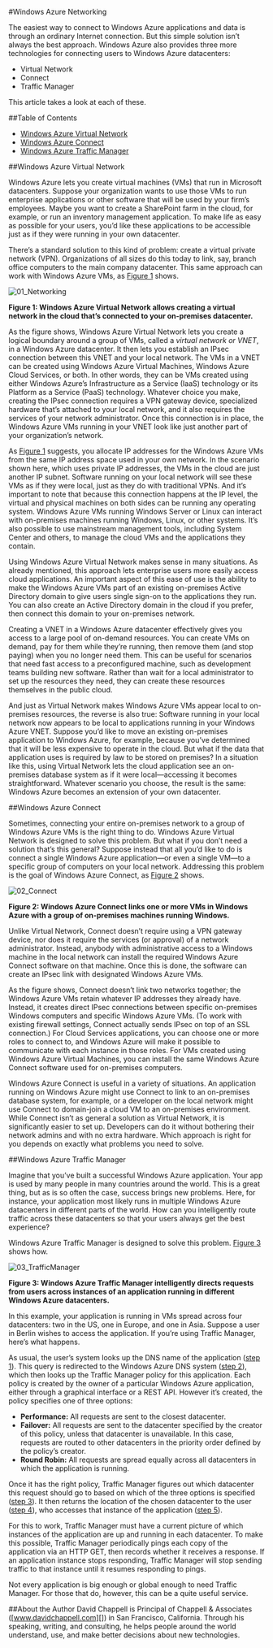 #Windows Azure Networking

The easiest way to connect to Windows Azure applications and data is through an ordinary Internet connection. But this simple solution isn’t always the best approach. Windows Azure also provides three more technologies for connecting users to Windows Azure datacenters: 

- Virtual Network
- Connect
- Traffic Manager 

This article takes a look at each of these.

##Table of Contents      
- [Windows Azure Virtual Network](#Vnet)
- [Windows Azure Connect](#Connect)
- [Windows Azure Traffic Manager](#TrafficMngr)

<a name="Vnet"></a>
##Windows Azure Virtual Network

Windows Azure lets you create virtual machines (VMs) that run in Microsoft datacenters. Suppose your organization wants to use those VMs to run enterprise applications or other software that will be used by your firm’s employees. Maybe you want to create a SharePoint farm in the cloud, for example, or run an inventory management application. To make life as easy as possible for your users, you’d like these applications to be accessible just as if they were running in your own datacenter.

There’s a standard solution to this kind of problem: create a virtual private network (VPN). Organizations of all sizes do this today to link, say, branch office computers to the main company datacenter. This same approach can work with Windows Azure VMs, as [Figure 1](#Fig1) shows.

<a name="Fig1"></a>![01_Networking][]
  
**Figure 1: Windows Azure Virtual Network allows creating a virtual network in the cloud that’s connected to your on-premises datacenter.**

As the figure shows, Windows Azure Virtual Network lets you create a logical boundary around a group of VMs, called a *virtual network or VNET*, in a Windows Azure datacenter. It then lets you establish an IPsec connection between this VNET and your local network.  The VMs in a VNET can be created using Windows Azure Virtual Machines, Windows Azure Cloud Services, or both. In other words, they can be VMs created using either Windows Azure’s Infrastructure as a Service (IaaS) technology or its Platform as a Service (PaaS) technology.
Whatever choice you make, creating the IPsec connection requires a VPN gateway device, specialized hardware that’s attached to your local network, and it also requires the services of your network administrator. Once this connection is in place, the Windows Azure VMs running in your VNET look like just another part of your organization’s network.

As [Figure 1](#Fig1) suggests, you allocate IP addresses for the Windows Azure VMs from the same IP address space used in your own network. In the scenario shown here, which uses private IP addresses, the VMs in the cloud are just another IP subnet. Software running on your local network will see these VMs as if they were local, just as they do with traditional VPNs. And it’s important to note that because this connection happens at the IP level, the virtual and physical machines on both sides can be running any operating system. Windows Azure VMs running Windows Server or Linux can interact with on-premises machines running Windows, Linux, or other systems. It’s also possible to use mainstream management tools, including System Center and others, to manage the cloud VMs and the applications they contain.

Using Windows Azure Virtual Network makes sense in many situations. As already mentioned, this approach lets enterprise users more easily access cloud applications. An important aspect of this ease of use is the ability to make the Windows Azure VMs part of an existing on-premises Active Directory domain to give users single sign-on to the applications they run. You can also create an Active Directory domain in the cloud if you prefer, then connect this domain to your on-premises network.

Creating a VNET in a Windows Azure datacenter effectively gives you access to a large pool of on-demand resources. You can create VMs on demand, pay for them while they’re running, then remove them (and stop paying) when you no longer need them. This can be useful for scenarios that need fast access to a preconfigured machine, such as development teams building new software. Rather than wait for a local administrator to set up the resources they need, they can create these resources themselves in the public cloud. 

And just as Virtual Network makes Windows Azure VMs appear local to on-premises resources, the reverse is also true: Software running in your local network now appears to be local to applications running in your Windows Azure VNET. Suppose you’d like to move an existing on-premises application to Windows Azure, for example, because you’ve determined that it will be less expensive to operate in the cloud. But what if the data that application uses is required by law to be stored on premises? In a situation like this, using Virtual Network lets the cloud application see an on-premises database system as if it were local—accessing it becomes straightforward. Whatever scenario you choose, the result is the same: Windows Azure becomes an extension of your own datacenter.

<a name="Connect"></a>
##Windows Azure Connect

Sometimes, connecting your entire on-premises network to a group of Windows Azure VMs is the right thing to do. Windows Azure Virtual Network is designed to solve this problem. But what if you don’t need a solution that’s this general? Suppose instead that all you’d like to do is connect a single Windows Azure application—or even a single VM—to a specific group of computers on your local network. Addressing this problem is the goal of Windows Azure Connect, as [Figure 2](#Fig2) shows.

<a name="Fig2"></a>![02_Connect][]
  
**Figure 2: Windows Azure Connect links one or more VMs in Windows Azure with a group of on-premises machines running Windows.**

Unlike Virtual Network, Connect doesn’t require using a VPN gateway device, nor does it require the services (or approval) of a network administrator. Instead, anybody with administrative access to a Windows machine in the local network can install the required Windows Azure Connect software on that machine. Once this is done, the software can create an IPsec link with designated Windows Azure VMs. 

As the figure shows, Connect doesn’t link two networks together; the Windows Azure VMs retain whatever IP addresses they already have. Instead, it creates direct IPsec connections between specific on-premises Windows computers and specific Windows Azure VMs. (To work with existing firewall settings, Connect actually sends IPsec on top of an SSL connection.) For Cloud Services applications, you can choose one or more roles to connect to, and Windows Azure will make it possible to communicate with each instance in those roles. For VMs created using Windows Azure Virtual Machines, you can install the same Windows Azure Connect software used for on-premises computers.

Windows Azure Connect is useful in a variety of situations. An application running on Windows Azure might use Connect to link to an on-premises database system, for example, or a developer on the local network might use Connect to domain-join a cloud VM to an on-premises environment. While Connect isn’t as general a solution as Virtual Network, it is significantly easier to set up. Developers can do it without bothering their network admins and with no extra hardware. Which approach is right for you depends on exactly what problems you need to solve.

<a name="TrafficMngr"></a>
##Windows Azure Traffic Manager

Imagine that you’ve built a successful Windows Azure application. Your app is used by many people in many countries around the world. This is a great thing, but as is so often the case, success brings new problems. Here, for instance, your application most likely runs in multiple Windows Azure datacenters in different parts of the world. How can you intelligently route traffic across these datacenters so that your users always get the best experience?

Windows Azure Traffic Manager is designed to solve this problem. [Figure 3](#Fig3) shows how.

<a name="Fig3"></a>![03_TrafficManager][]
   
**Figure 3: Windows Azure Traffic Manager intelligently directs requests from users across instances of an application running in different Windows Azure datacenters.**

In this example, your application is running in VMs spread across four datacenters: two in the US, one in Europe, and one in Asia. Suppose a user in Berlin wishes to access the application. If you’re using Traffic Manager, here’s what happens.

As usual, the user’s system looks up the DNS name of the application ([step 1](#Fig3)). This query is redirected to the Windows Azure DNS system ([step 2](#Fig3)), which then looks up the Traffic Manager policy for this application. Each policy is created by the owner of a particular Windows Azure application, either through a graphical interface or a REST API. However it’s created, the policy specifies one of three options:

- **Performance:** All requests are sent to the closest datacenter. 
- **Failover:** All requests are sent to the datacenter specified by the creator of this policy, unless that datacenter is unavailable. In this case, requests are routed to other datacenters in the priority order defined by the policy’s creator.
- **Round Robin:** All requests are spread equally across all datacenters in which the application is running.

Once it has the right policy, Traffic Manager figures out which datacenter this request should go to based on which of the three options is specified ([step 3](#Fig3)). It then returns the location of the chosen datacenter to the user ([step 4](#Fig3)), who accesses that instance of the application ([step 5](#Fig3)).

For this to work, Traffic Manager must have a current picture of which instances of the application are up and running in each datacenter. To make this possible, Traffic Manager periodically pings each copy of the application via an HTTP GET, then records whether it receives a response. If an application instance stops responding, Traffic Manager will stop sending traffic to that instance until it resumes responding to pings. 

Not every application is big enough or global enough to need Traffic Manager. For those that do, however, this can be a quite useful service.

##About the Author
David Chappell is Principal of Chappell & Associates ([www.davidchappell.com][]) in San Francisco, California. Through his speaking, writing, and consulting, he helps people around the world understand, use, and make better decisions about new technologies.


[01_Networking]: ../../../DevCenter/Shared/Media/Networking_01_Networking.png
[02_Connect]: ../../../DevCenter/Shared/Media/Networking_02_Connect.png
[03_TrafficManager]: ../../../DevCenter/Shared/Media/Networking_03_TrafficManager.png

[www.davidchappell.com]: http://www.davidchappell.com 